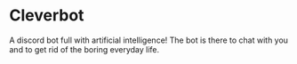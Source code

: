 # Cleverbot
A discord bot full with artificial intelligence! The bot is there to chat with you and to get rid of the boring everyday life.
